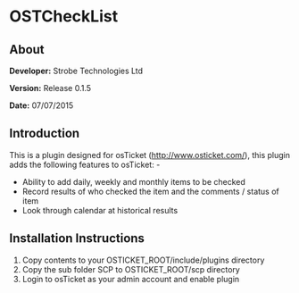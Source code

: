 # OSTCheckList

## About
**Developer:** Strobe Technologies Ltd

**Version:** Release 0.1.5

**Date:** 07/07/2015

## Introduction
This is a plugin designed for osTicket (http://www.osticket.com/), this plugin adds
the following features to osTicket: -
* Ability to add daily, weekly and monthly items to be checked
* Record results of who checked the item and the comments / status of item
* Look through calendar at historical results

## Installation Instructions
1. Copy contents to your OSTICKET_ROOT/include/plugins directory
2. Copy the sub folder SCP to OSTICKET_ROOT/scp directory
3. Login to osTicket as your admin account and enable plugin